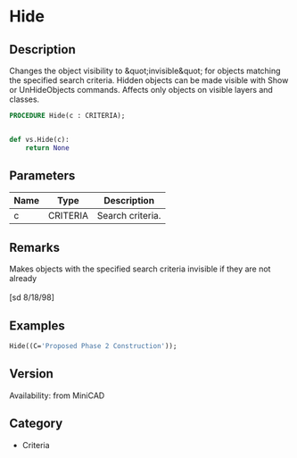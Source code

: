 # Hide

## Description
Changes the object visibility to &amp;quot;invisible&amp;quot; for objects matching the specified search criteria. Hidden objects can be made visible with Show or UnHideObjects commands. Affects only objects on visible layers and classes.

```pascal
PROCEDURE Hide(c : CRITERIA);
```

```python

def vs.Hide(c):
    return None
```

## Parameters
|Name|Type|Description|
|---|---|---|
|c|CRITERIA|Search criteria.|

## Remarks
Makes objects with the specified search criteria invisible if they are not already<BR>
<BR>
[sd 8/18/98]

## Examples
```pascal
Hide((C='Proposed Phase 2 Construction'));
```

## Version
Availability: from MiniCAD
## Category
* Criteria


